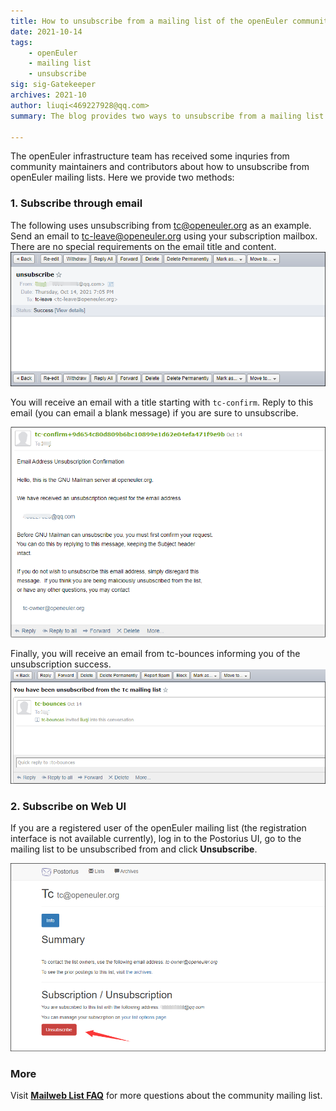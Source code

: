 ```yaml
---  
title: How to unsubscribe from a mailing list of the openEuler community
date: 2021-10-14
tags:
    - openEuler
    - mailing list
    - unsubscribe
sig: sig-Gatekeeper
archives: 2021-10
author: liuqi<469227928@qq.com>
summary: The blog provides two ways to unsubscribe from a mailing list of the openEuler community.

---  
```

The openEuler infrastructure team has received some inquries from community maintainers and contributors about how to
unsubscribe from openEuler mailing lists. Here we provide two methods:

### 1. Subscribe through email
The following uses unsubscribing from tc@openeuler.org as an example.
Send an email to tc-leave@openeuler.org using your subscription mailbox. There are no special requirements on the email title
and content.
<img src='./2021-10-14-unsubscribe-mailing-list-02.png' width=750 alt='send unsubscription email'>
  
You will receive an email with a title starting with `tc-confirm`. Reply to this email (you can email a blank message) if you
are sure to unsubscribe.

<img src='./2021-10-14-unsubscribe-mailing-list-03.png' width=750 alt='unsubscription confirmation'>
  
Finally, you will receive an email from tc-bounces informing you of the unsubscription success.
<img src='./2021-10-14-unsubscribe-mailing-list-04.png' width=750 alt='unsubscription succeeded'>

### 2. Subscribe on Web UI
If you are a registered user of the openEuler mailing list (the registration interface is not available currently), log in to
the Postorius UI, go to the mailing list to be unsubscribed from and click **Unsubscribe**.

<img src='./2021-10-14-unsubscribe-mailing-list-01.png' width=750 alt='unsubscribe on postorius UI'>

### More
Visit [**Mailweb List FAQ**](https://osinfra.cn/faq/mailinglist.html) for more questions about the community mailing
list.

